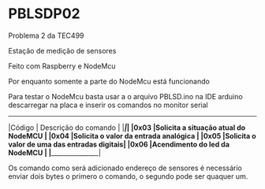# PBLSDP02
Problema 2 da TEC499

Estação de medição de sensores 

Feito com Raspberry e NodeMcu

Por enquanto somente a parte do NodeMcu está funcionando

Para testar o NodeMcu basta usar a o arquivo PBLSD.ino na IDE arduino descarregar na placa e inserir os comandos no monitor serial
  _____________________________________________________
 |Código | Descrição do comando                        |
 |_______|_____________________________________________|
 |0x03   |Solicita a situação atual do NodeMCU         |
 |0x04   |Solicita o valor da entrada analógica        |
 |0x05   |Solicita o valor de uma das entradas digitais|
 |0x06   |Acendimento do led da NodeMCU                |
 |_____________________________________________________|
 
 Os comando como será adicionado endereço de sensores é necessário enviar dois bytes o primero o comando, o segundo
 pode ser quaquer um.

